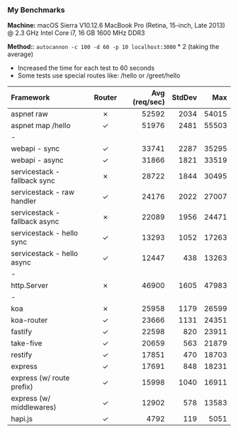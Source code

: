 
### My Benchmarks

__Machine:__ macOS Sierra V10.12.6 MacBook Pro (Retina, 15-inch, Late 2013) @ 2.3 GHz Intel Core i7, 16 GB 1600 MHz DDR3

__Method:__: `autocannon -c 100 -d 60 -p 10 localhost:3000` * 2 (taking the average)

- Increased the time for each test to 60 seconds
- Some tests use special routes like: /hello or /greet/hello

| Framework | Router | Avg (req/sec) | StdDev | Max | 
| :------ | :-----: | -----: | -----: | -----: | 
| aspnet raw | &#10007; | 52592 | 2034 | 54015 | 
| aspnet map /hello | &#10003; | 51976 | 2481 | 55503 | 
| - | | | | | 
| webapi - sync | &#10003; | 33741 | 2287 | 35295 | 
| webapi - async | &#10003; | 31866 | 1821 | 33519 | 
| servicestack - fallback sync | &#10007; | 28722 | 1844 | 30495 | 
| servicestack - raw handler | &#10003; | 24176 | 2022 | 27007 | 
| servicestack - fallback async | &#10007; | 22089 | 1956 | 24471 | 
| servicestack - hello sync | &#10003; | 13293 | 1052 | 17263 | 
| servicestack - hello async | &#10003; | 12447 | 438 | 13263 | 
| - | | | | | 
| http.Server | &#10007; | 46900 | 1605 | 47983 | 
| - | | | | | 
| koa | &#10007; | 25958 | 1179 | 26599 | 
| koa-router | &#10003; | 23666 | 1131 | 24351 | 
| fastify | &#10003; | 22598 | 820 | 23911 | 
| take-five | &#10003; | 20659 | 563 | 21879 | 
| restify | &#10003; | 17851 | 470 | 18703 | 
| express | &#10003; | 17691 | 848 | 18231 | 
| express (w/ route prefix) | &#10003; | 15998 | 1040 | 16911 | 
| express (w/ middlewares) | &#10003; | 12902 | 578 | 13583 | 
| hapi.js | &#10003; | 4792 | 119 | 5051 |  
